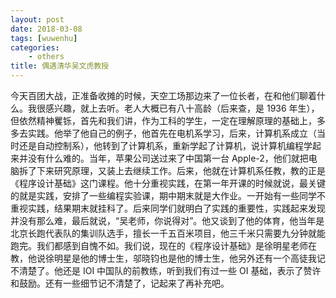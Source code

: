 ```yaml
---
layout: post
date: 2018-03-08
tags: [wuwenhu]
categories:
    - others
title: 偶遇清华吴文虎教授
---
```


今天百团大战，正准备收摊的时候，天空工场那边来了一位长者，在和他们聊着什么。我很感兴趣，就上去听。老人大概已有八十高龄（后来查，是 1936 年生），但依然精神矍铄，首先和我们讲，作为工科的学生，一定在理解原理的基础上，多多去实践。他举了他自己的例子，他首先在电机系学习，后来，计算机系成立（当时还是自动控制系），他转到了计算机系，重新学起了计算机，说计算机编程学起来并没有什么难的。当年，苹果公司送过来了中国第一台 Apple-2，他们就把电脑拆了下来研究原理，又装上去继续工作。后来，他就在计算机系任教，教的正是《程序设计基础》这门课程。他十分重视实践，在第一年开课的时候就说，最关键的就是实践，安排了一些编程实验课，期中期末就是大作业。一开始有一些同学不重视实践，结果期末就挂科了。后来同学们就明白了实践的重要性，实践起来发现并没有那么难，最后就说，“吴老师，你说得对”。他又谈到了他的体育，他当年是北京长跑代表队的集训队选手，擅长一千五百米项目，他三千米只需要九分钟就能跑完。我们都感到自愧不如。我们说，现在的《程序设计基础》是徐明星老师在教，他说徐明星是他的博士生，邬晓钧也是他的博士生，他另外还有一个高徒我记不清楚了。他还是 IOI 中国队的前教练，听到我们有过一些 OI 基础，表示了赞许和鼓励。还有一些细节记不清楚了，记起来了再补充吧。

